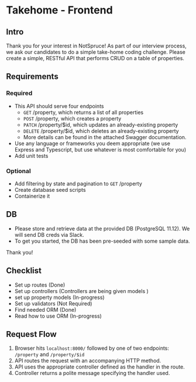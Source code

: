 # Takehome - Frontend

## Intro
Thank you for your interest in NotSpruce!
As part of our interview process, we ask our candidates to do a simple take-home coding challenge.
Please create a simple, RESTful API that performs CRUD on a table of properties.

## Requirements

### Required
- This API should serve four endpoints
  - `GET` /property, which returns a list of all properties
  - `POST` /property, which creates a property
  - `PATCH` /property/$id, which updates an already-existing property
  - `DELETE` /property/$id, which deletes an already-existing property
  - More details can be found in the attached Swagger documentation.
- Use any language or frameworks you deem appropriate (we use Express and Typescript, but use whatever is most comfortable for you)
- Add unit tests

### Optional
- Add filtering by state and pagination to `GET` /property
- Create database seed scripts
- Containerize it

## DB

- Please store and retrieve data at the provided DB (PostgreSQL 11.12). We will send DB creds via Slack.
- To get you started, the DB has been pre-seeded with some sample data.

Thank you!

## Checklist
- Set up routes (Done)
- Set up controllers (Controllers are being given models )
- set up property models (In-progress)
- Set up validators (Not Required)
- Find needed ORM (Done)
- Read how to use ORM (In-progress)

## Request Flow
1. Browser hits `localhost:8000/` followed by one of two endpoints: `/property` and `/property/$id` 
2. API routes the request with an accompanying HTTP method.
3. API uses the appropriate controller defined as the handler in the route.
4. Controller returns a polite message specifying the handler used. 